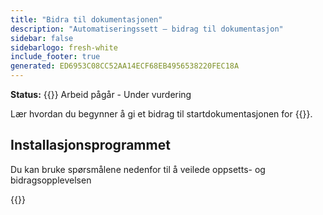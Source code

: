 ```yaml
---
title: "Bidra til dokumentasjonen"
description: "Automatiseringssett – bidrag til dokumentasjon"
sidebar: false
sidebarlogo: fresh-white
include_footer: true
generated: ED6953C08CC52AA14ECF68EB4956538220FEC18A
---
```


**Status:** {{<externalImage src="https://github.githubassets.com/images/icons/emoji/unicode/1f6a7.png" size="16x16" text="Construction Icon">}} Arbeid pågår - Under vurdering

Lær hvordan du begynner å gi et bidrag til startdokumentasjonen for {{<product-name>}}.

## Installasjonsprogrammet

Du kan bruke spørsmålene nedenfor til å veilede oppsetts- og bidragsopplevelsen

{{<questions name="/content/nb/contribution/documentation.json" completed="Takk for at du fullførte installasjonsspørsmål" showNavigationButtons="false" locale="nb">}}
